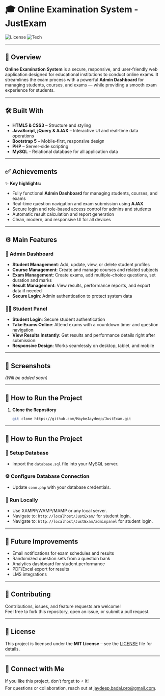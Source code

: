 # 🎓 Online Examination System - JustExam

![License](https://img.shields.io/badge/license-MIT-blue.svg)
![Tech](https://img.shields.io/badge/Tech-HTML%2FCSS%2FJS%2FAJAX%2FjQuery%2FPHP%2FMySQL%2FBootstrap-orange)

---

## 🚀 Overview

**Online Examination System** is a secure, responsive, and user-friendly web application designed for educational institutions to conduct online exams. It streamlines the exam process with a powerful **Admin Dashboard** for managing students, courses, and exams — while providing a smooth exam experience for students.

---

## 🛠️ Built With

- **HTML5 & CSS3** – Structure and styling
- **JavaScript, jQuery & AJAX** – Interactive UI and real-time data operations
- **Bootstrap 5** – Mobile-first, responsive design
- **PHP** – Server-side scripting
- **MySQL** – Relational database for all application data

---

## ✅ Achievements

✨ **Key highlights:**
- Fully functional **Admin Dashboard** for managing students, courses, and exams
- Real-time question navigation and exam submission using **AJAX**
- Secure login and role-based access control for admins and students
- Automatic result calculation and report generation
- Clean, modern, and responsive UI for all devices

---

## ⚙️ Main Features

### 🔑 **Admin Dashboard**
- **Student Management**: Add, update, view, or delete student profiles
- **Course Management**: Create and manage courses and related subjects
- **Exam Management**: Create exams, add multiple-choice questions, set duration and marks
- **Result Management**: View results, performance reports, and export data if needed
- **Secure Login**: Admin authentication to protect system data

### 👨‍🎓 **Student Panel**
- **Student Login**: Secure student authentication
- **Take Exams Online**: Attend exams with a countdown timer and question navigation
- **View Results Instantly**: Get results and performance details right after submission
- **Responsive Design**: Works seamlessly on desktop, tablet, and mobile

---

## 📸 Screenshots

*(Will be added soon)*

---

## 🚀 How to Run the Project

1. **Clone the Repository**
   ```bash
   git clone https://github.com/MaybeJaydeep/JustExam.git

---

## 🚀 How to Run the Project

### 📂 Setup Database

- Import the `database.sql` file into your MySQL server.

### ⚙️ Configure Database Connection

- Update `conn.php` with your database credentials.

### 🏃 Run Locally

- Use XAMPP/WAMP/MAMP or any local server.
- Navigate to: `http://localhost/JustExam/` for student login.
- Navigate to: `http://localhost/JustExam/adminpanel` for student login.

---

## 🚧 Future Improvements

- Email notifications for exam schedules and results
- Randomized question sets from a question bank
- Analytics dashboard for student performance
- PDF/Excel export for results
- LMS integrations

---

## 🤝 Contributing

Contributions, issues, and feature requests are welcome!  
Feel free to fork this repository, open an issue, or submit a pull request.

---

## 📄 License

This project is licensed under the **MIT License** – see the [LICENSE](LICENSE) file for details.

---

## 👋 Connect with Me

If you like this project, don’t forget to ⭐ it!  
For questions or collaboration, reach out at [jaydeep.badal.pro@gmail.com](mailto:jaydeep.badal.pro@gmail.com).
